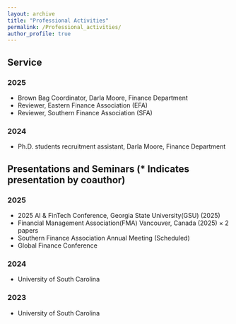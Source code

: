 ```yaml
---
layout: archive
title: "Professional Activities"
permalink: /Professional_activities/
author_profile: true
---
```

## Service 
### 2025 
- Brown Bag Coordinator, Darla Moore, Finance Department
- Reviewer, Eastern Finance Association (EFA)
- Reviewer, Southern Finance Association (SFA)

  
### 2024 
- Ph.D. students recruitment assistant, Darla Moore, Finance Department
  
## Presentations and Seminars (* Indicates presentation by coauthor)

### 2025
- 2025 AI & FinTech Conference, Georgia State University(GSU) (2025)
- Financial Management Association(FMA) Vancouver, Canada   (2025) × 2 papers
- Southern Finance Association Annual Meeting (Scheduled)
- Global Finance Conference
  
### 2024 
- University of South Carolina

### 2023 
- University of South Carolina
